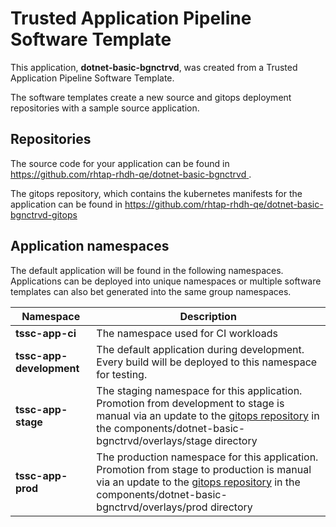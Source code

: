 # Trusted Application Pipeline Software Template

This application, **dotnet-basic-bgnctrvd**, was created from a Trusted Application Pipeline Software Template.

The software templates create a new source and gitops deployment repositories with a sample source application. 

## Repositories

The source code for your application can be found in [https://github.com/rhtap-rhdh-qe/dotnet-basic-bgnctrvd ](https://github.com/rhtap-rhdh-qe/dotnet-basic-bgnctrvd ).
 
The gitops repository, which contains the kubernetes manifests for the application can be found in 
[https://github.com/rhtap-rhdh-qe/dotnet-basic-bgnctrvd-gitops ](https://github.com/rhtap-rhdh-qe/dotnet-basic-bgnctrvd-gitops ) 

## Application namespaces 

The default application will be found in the following namespaces. Applications can be deployed into unique namespaces or multiple software templates can also bet generated into the same group namespaces.  

|  Namespace   |  Description   |  
| -------- | -------- |
| **tssc-app-ci** | The namespace used for CI workloads |
| **tssc-app-development** | The default application during development. Every build will be deployed to this namespace for testing. |
| **tssc-app-stage** | The staging namespace for this application. Promotion from development to stage is manual via an update to the [gitops repository](https://github.com/rhtap-rhdh-qe/dotnet-basic-bgnctrvd-gitops ) in the components/dotnet-basic-bgnctrvd/overlays/stage directory |
| **tssc-app-prod** | The production namespace for this application. Promotion from stage to production is manual via an update to the [gitops repository](https://github.com/rhtap-rhdh-qe/dotnet-basic-bgnctrvd-gitops ) in the components/dotnet-basic-bgnctrvd/overlays/prod directory |
